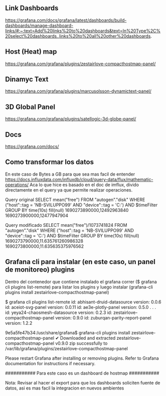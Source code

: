 ## Link Dashboards
https://grafana.com/docs/grafana/latest/dashboards/build-dashboards/manage-dashboard-links/#:~:text=Add%20links%20to%20dashboards&text=In%20Type%2C%20select%20dashboards.,links%20to%20all%20other%20dashboards.

## Host (Heat) map
https://grafana.com/grafana/plugins/zestairlove-compacthostmap-panel/

## Dinamyc Text
https://grafana.com/grafana/plugins/marcusolsson-dynamictext-panel/

## 3D Global Panel
https://grafana.com/grafana/plugins/satellogic-3d-globe-panel/

## Docs
https://grafana.com/docs/

## Como transformar los datos
En este caso de Bytes a GB para que sea mas facil de entender
https://docs.influxdata.com/influxdb/cloud/query-data/flux/mathematic-operations/
Aca lo que hice es basado en el doc de imflux, divido directamente en el query ya que permite realizar operaciones.

Query original
SELECT mean("free") FROM "autogen"."disk" WHERE ("host"::tag = 'NB-SVILUPPO99' AND "device"::tag = 'C:') AND $timeFilter GROUP BY time(10s) fill(null)
1690273890000,12492963840
1690273900000,12477947904


Query modificado
SELECT mean("free")/1073741824 FROM "autogen"."disk" WHERE ("host"::tag = 'NB-SVILUPPO99' AND "device"::tag = 'C:') AND $timeFilter GROUP BY time(10s) fill(null)
1690273790000,11.635761260986328
1690273800000,11.635635375976562

## Grafana cli para instalar (en este caso, un panel de monitoreo) plugins
Dentro del contenedor que contiene instalado el grafana correr ($ grafana cli plugins list-remote) para listar los plugins y luego instalar
(grafana-cli plugins install zestairlove-compacthostmap-panel)

$ grafana cli plugins list-remote
id: abhisant-druid-datasource version: 0.0.6
id: aceiot-svg-panel version: 0.0.11
id: ae3e-plotly-panel version: 0.5.0
.
.
.
id: yeya24-chaosmesh-datasource version: 0.2.3
id: zestairlove-compacthostmap-panel version: 0.9.0
id: zuburqan-parity-report-panel version: 1.2.2

9e5a5fe47b34:/usr/share/grafana$ grafana-cli plugins install zestairlove-compacthostmap-panel
✔ Downloaded and extracted zestairlove-compacthostmap-panel v0.9.0 zip successfully to /var/lib/grafana/plugins/zestairlove-compacthostmap-panel

Please restart Grafana after installing or removing plugins. Refer to Grafana documentation for instructions if necessary.

###########
Para este caso es un dashboard de hostmap
###########

Nota:
    Revisar al hacer el export para que los dashboards soliciten fuente de datos, asi es mas facil la integracion en nuevos ambientes
    